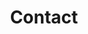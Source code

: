 ---
title: Contact
date: 
draft: false
description: 

header:
  description: Every great <span class="blue-text">idea</span> starts with a <span class="blue-text">conversation</span>, drop me a line and let's create something <span class="blue-text">together</span>.
  image:
    url: img/contact_img.png
    alt_text: Cup of coffee
    responsive_sources:
      "848": img/contact_848x443.png
      "565": img/contact_565x420.png
      "360": img/contact_360x318.png
text_groups:
  - name: Email
    description: <a class="blue-text bold-text" href="mailto:antoine.alexandre.andre@hotmail.com">antoine.alexandre.andre@hotmail.com</a></p>
  - name: Social networks
    description: <a class="blue-text bold-text" href="www.linkedin.com/in/antoine-alexandre-andré">LinkedIn</a></p><a class="blue-text bold-text" href="https://github.com/Antoine-Alexandre">Github</a></p>
  - name: Phone
    description: (+32) 473 78 07 63
  - name: 
    description: © Antoine-Alexandre André
    class: line
---